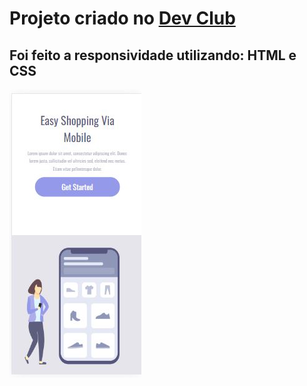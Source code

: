 <h1>Projeto criado no <a href= "http://rodolfomori.com.br">Dev Club</a> </h1>
<h2>Foi feito a responsividade utilizando: HTML e CSS</h2>
<img src="https://github.com/LucimaraCruz/Easy-Shopping/blob/main/imgprojeto2/Easy-Shopping-Mobile.JPG?raw=true">

